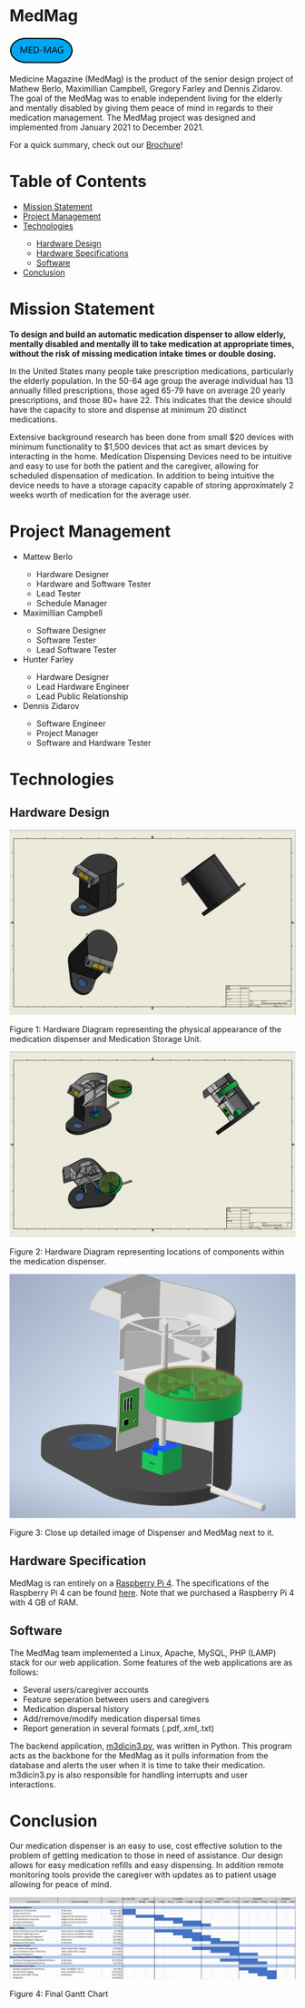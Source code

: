 

<!DOCTYPE html>
<html lang="en">
   <head>
      <h1>MedMag</h1>
      <img src="assets/MED-MAG_NoBG.png" />
      <p>Medicine Magazine (MedMag) is the product of the senior design project of Mathew Berlo, Maximillian Campbell, Gregory Farley and Dennis Zidarov. The goal of the MedMag was to enable independent living for the elderly and mentally disabled by giving them peace of mind in regards to their medication management. The MedMag project was designed and implemented from January 2021 to December 2021.</p>
	   <p>For a quick summary, check out our <a href="assets/Final Brochure.pdf">Brochure</a>!</p>
      <h1>Table of Contents</h1>
      <ul>
         <li><a href="mission">Mission Statement</a></li>
         <li><a href="management">Project Management</a></li>
         <li><a href="technologies">Technologies</a></li>
         <ul>
		 <li><a href="hardesign">Hardware Design</a></li>
		 <li><a href="hardspecs">Hardware Specifications</a></li>
		 <li><a href="softspecs">Software</a></li>
         </ul>
      	 <li><a href="conc">Conclusion</a></li>
      </ul>
   </head>
   <body>
      <h1><a id="mission">Mission Statement</a></h1>
      <p><b>To design and build an automatic medication dispenser to allow elderly, mentally disabled and mentally ill to take medication at appropriate times, without the risk of missing medication intake times or double dosing.</b></p>
      <p>In the United States many people take prescription medications, particularly the elderly population. In the 50-64 age group the average individual has 13 annually filled prescriptions, those aged 65-79 have on average 20 yearly prescriptions, and those 80+ have 22. This indicates that the device should have the capacity to store and dispense at minimum 20 distinct medications.</p>
      <p>Extensive background research has been done from small $20 devices with minimum functionality to $1,500 devices that act as smart devices by interacting in the home. Medication Dispensing Devices need to be intuitive and easy to use for both the patient and the caregiver, allowing for scheduled dispensation of medication. In addition to being intuitive the device needs to have a storage capacity capable of storing approximately 2 weeks worth of medication for the average user.</p>
      <h1><a id="management">Project Management</a></h1>
      <ul>
         <li>Mattew Berlo</li>
         <ul>
            <li>Hardware Designer</li>
            <li>Hardware and Software Tester</li>
            <li>Lead Tester</li>
            <li>Schedule Manager</li>
         </ul>
         <li>Maximillian Campbell</li>
         <ul>
            <li>Software Designer</li>
            <li>Software Tester</li>
            <li>Lead Software Tester</li>
         </ul>
         <li>Hunter Farley</li>
         <ul>
            <li>Hardware Designer</li>
            <li>Lead Hardware Engineer</li>
            <li>Lead Public Relationship</li>
         </ul>
         <li>Dennis Zidarov</li>
         <ul>
            <li>Software Engineer</li>
            <li>Project Manager</li>
            <li>Software and Hardware Tester</li>
         </ul>
      </ul>
      <h1><a id="tech">Technologies</a></h1>
	   <h2><a id="hardesign">Hardware Design</a></h2>
	   <img src="assets/medmag_external.png"/>
	   <p>Figure 1: Hardware Diagram representing the physical appearance of the medication dispenser and Medication Storage Unit.</p>
	   <img src="assets/medmag_internal.png"/>
	   <p>Figure 2:  Hardware Diagram representing locations of components within the medication dispenser.</p>
	   <img src="assets/medmag_threequarters.png"/>
	   <p>Figure 3: Close up detailed image of Dispenser and MedMag next to it.</p>
	   <h2><a id="hardspecs">Hardware Specification</a></h2>
	   MedMag is ran entirely on a <a href="https://www.raspberrypi.com/products/raspberry-pi-4-model-b/">Raspberry Pi 4</a>. The specifications of the Raspberry Pi 4 can be found <a href="https://www.raspberrypi.com/products/raspberry-pi-4-model-b/specifications/">here</a>. Note that we purchased a Raspberry Pi 4 with 4 GB of RAM.
	   <h2><a id="softspecs">Software</a></h2>
	   <p>The MedMag team implemented a Linux, Apache, MySQL, PHP (LAMP) stack for our web application. Some features of the web applications are as follows:</p>
	   <ul>
		   <li>Several users/caregiver accounts</li>
		   <li>Feature seperation between users and caregivers</li>
		   <li>Medication dispersal history</li>
		   <li>Add/remove/modify medication dispersal times</li>
		   <li>Report generation in several formats (.pdf,.xml,.txt)</li>
	   </ul>
	   <p>The backend application, <a href="raspberry-pi/m3dicin3.py">m3dicin3.py</a>, was written in Python. This program acts as the backbone for the MedMag as it pulls information from the database and alerts the user when it is time to take their medication. m3dicin3.py is also responsible for handling interrupts and user interactions.</p>
	   <h1><a id="conc">Conclusion</a></h1>
	   <p>Our medication dispenser is an easy to use, cost effective solution to the problem of getting medication to those in need of assistance. Our design allows for easy medication refills and easy dispensing. In addition remote monitoring tools provide the caregiver with updates as to patient usage allowing for peace of mind.</p>
	   <img src="assets/ganttchart.png" />
	   <p>Figure 4: Final Gantt Chart</p>
   </body>
</html>

